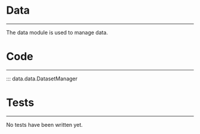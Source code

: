 # Data
***

The data module is used to manage data.

# Code
***

::: data.data.DatasetManager

# Tests
***

No tests have been written yet.
